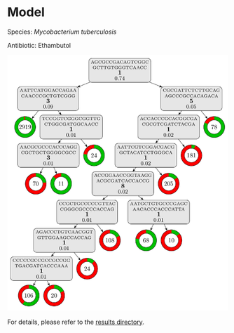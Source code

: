 
# Model

Species: *Mycobacterium tuberculosis*

Antibiotic: Ethambutol

<a href="./model.pdf"><img src="./model.png" /></a>

For details, please refer to the [results directory](../../../../../results/cart_b/mycobacterium%20tuberculosis/ethambutol/repeat_7/).

